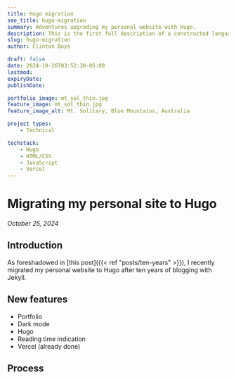 ```yaml
---
title: Hugo migration
seo_title: hugo-migration
summary: Adventures upgrading my personal website with Hugo. 
description: This is the first full description of a constructed language I have created. It's a hobby I have dabbled in for over twenty years. 
slug: hugo-migration
author: Clinton Boys

draft: false
date: 2024-10-26T03:52:30-05:00
lastmod: 
expiryDate: 
publishDate: 

portfolio_image: mt_sol_thin.jpg
feature_image: mt_sol_thin.jpg
feature_image_alt: Mt. Solitary, Blue Mountains, Australia

project types: 
    - Technical

techstack:
    - Hugo
    - HTML/CSS
    - JavaScript
    - Vercel
---
```


# Migrating my personal site to Hugo

*October 25, 2024*

## Introduction

As foreshadowed in [this post]({{< ref "posts/ten-years" >}}), I recently migrated my personal website to Hugo after ten years of blogging with Jekyll. 

## New features

- Portfolio
- Dark mode
- Hugo 
- Reading time indication
- Vercel (already done)

## Process


